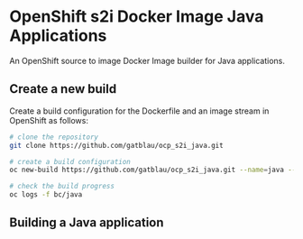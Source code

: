 # OpenShift s2i Docker Image Java Applications

An OpenShift source to image Docker Image builder for Java applications.

## Create a new build

Create a build configuration for the Dockerfile and an image stream in OpenShift as follows:

```bash
# clone the repository
git clone https://github.com/gatblau/ocp_s2i_java.git

# create a build configuration
oc new-build https://github.com/gatblau/ocp_s2i_java.git --name=java --to=java --strategy=docker -n myproject

# check the build progress
oc logs -f bc/java
```

## Building a Java application

